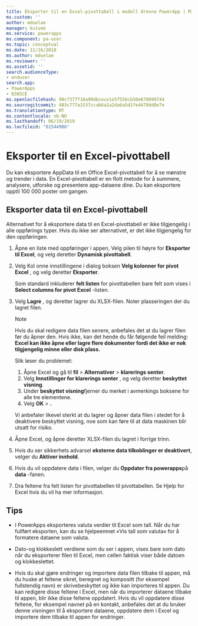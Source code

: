 ```yaml
---
title: Eksporter til en Excel-pivottabell i modell drevne PowerApp | MicrosoftDocs
ms.custom: ''
author: mduelae
manager: kvivek
ms.service: powerapps
ms.component: pa-user
ms.topic: conceptual
ms.date: 11/16/2018
ms.author: mduelae
ms.reviewer: ''
ms.assetid: ''
search.audienceType:
- enduser
search.app:
- PowerApps
- D365CE
ms.openlocfilehash: 90cf377f10a99dbcece1e5f556cb50e678099744
ms.sourcegitcommit: 483c777a1537ccab6a2a2da6a5d1fe4470dd0e7e
ms.translationtype: MT
ms.contentlocale: nb-NO
ms.lasthandoff: 06/19/2019
ms.locfileid: "61544986"
---
```

# <a name="export-to-an-excel-pivottable"></a>Eksporter til en Excel-pivottabell


Du kan eksportere AppData til en Office Excel-pivottabell for å se mønstre og trender i data. En Excel-pivottabell er en flott metode for å summere, analysere, utforske og presentere app-dataene dine. Du kan eksportere opptil 100 000 poster om gangen.  
  

## <a name="export-data-to-an-excel-pivottable"></a>Eksporter data til en Excel-pivottabell  
Alternativet for å eksportere data til en Excel-pivottabell er ikke tilgjengelig i alle oppførings typer. Hvis du ikke ser alternativet, er det ikke tilgjengelig for den oppføringen.  
  
1. Åpne en liste med oppføringer i appen, Velg pilen til høyre for **Eksporter til Excel**, og velg deretter **Dynamisk pivottabell**.  
  
2. Velg Kol onne innstillingene i dialog boksen **Velg kolonner for pivot Excel** , og velg deretter **Eksporter**.  
  
   Som standard inkluderer **felt listen** for pivottabellen bare felt som vises i **Select columns for pivot Excel** -listen.  
  
3. Velg **Lagre** , og deretter lagrer du XLSX-filen. Noter plasseringen der du lagret filen.  
  
   > [!NOTE]
   > Hvis du skal redigere data filen senere, anbefales det at du lagrer filen før du åpner den. Hvis ikke, kan det hende du får følgende feil melding: **Excel kan ikke åpne eller lagre flere dokumenter fordi det ikke er nok tilgjengelig minne eller disk plass.**  
   > 
   > Slik løser du problemet:  
   > 
   > 1. Åpne Excel og gå til **fil** > **Alternativer** > **klarerings senter**.  
   > 2. Velg **Innstillinger for klarerings senter** , og velg deretter **beskyttet visning**.  
   > 3. Under **beskyttet visning**fjerner du merket i avmerkings boksene for alle tre elementene.  
   > 4. Velg **OK** >  **.**  
   > 
   > Vi anbefaler likevel sterkt at du lagrer og åpner data filen i stedet for å deaktivere beskyttet visning, noe som kan føre til at data maskinen blir utsatt for risiko.  
  
4. Åpne Excel, og åpne deretter XLSX-filen du lagret i forrige trinn.  
  
5. Hvis du ser sikkerhets advarsel **eksterne data tilkoblinger er deaktivert**, velger du **Aktiver innhold**.  
  
6. Hvis du vil oppdatere data i filen, velger du **Oppdater fra powerapps**på **data** -fanen.  
  
7. Dra feltene fra felt listen for pivottabellen til pivottabellen. Se Hjelp for Excel hvis du vil ha mer informasjon.  
  
## <a name="tips"></a>Tips  
  
- I PowerApps eksporteres valuta verdier til Excel som tall. Når du har fullført eksporten, kan du se hjelpeemnet «Vis tall som valuta» for å formatere dataene som valuta.
  
- Dato-og klokkeslett verdiene som du ser i appen, vises bare som dato når du eksporterer filen til Excel, men cellen faktisk viser både datoen og klokkeslettet.  
  
- Hvis du skal gjøre endringer og importere data filen tilbake til appen, må du huske at feltene sikret, beregnet og kompositt (for eksempel fullstendig navn) er skrivebeskyttet og ikke kan importeres til appen. Du kan redigere disse feltene i Excel, men når du importerer dataene tilbake til appen, blir ikke disse feltene oppdatert. Hvis du vil oppdatere disse feltene, for eksempel navnet på en kontakt, anbefales det at du bruker denne visningen til å eksportere dataene, oppdatere dem i Excel og importere dem tilbake til appen for endringer.  
  
 
